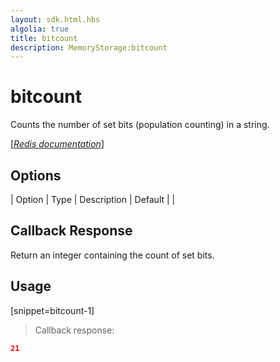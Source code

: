 ```yaml
---
layout: sdk.html.hbs
algolia: true
title: bitcount
description: MemoryStorage:bitcount
---
```


  

# bitcount
Counts the number of set bits (population counting) in a string.

[[_Redis documentation_]](https://redis.io/commands/bitcount)


## Options

| Option | Type | Description | Default |
|
## Callback Response

Return an integer containing the count of set bits.

## Usage

[snippet=bitcount-1]
> Callback response:

```json
21
```